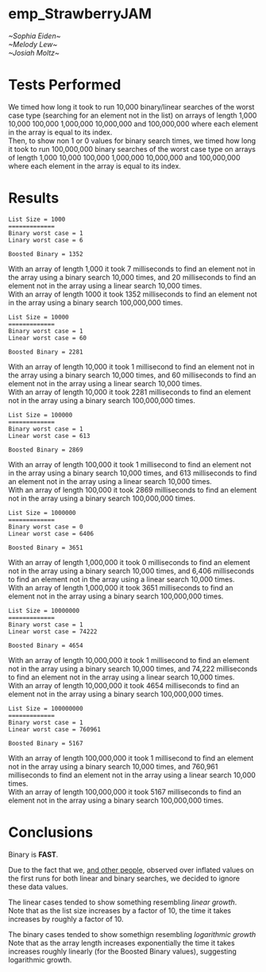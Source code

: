# emp_StrawberryJAM
  *\~Sophia Eiden\~* \
  *\~Melody Lew\~* \
  *\~Josiah Moltz\~*

# Tests Performed
We timed how long it took to run 10,000 binary/linear searches of the worst case type (searching for an element not in the list) on arrays of length 1,000 10,000 100,000 1,000,000 10,000,000 and 100,000,000 where each element in the array is equal to its index. \
Then, to show non 1 or 0 values for binary search times, we timed how long it took to run 100,000,000 binary searches of the worst case type on arrays of length 1,000 10,000 100,000 1,000,000 10,000,000 and 100,000,000 where each element in the array is equal to its index.

# Results
```
List Size = 1000
=============
Binary worst case = 1
Linary worst case = 6

Boosted Binary = 1352
```
With an array of length 1,000 it took 7 milliseconds to find an element not in the array using a binary search 10,000 times, and 20 milliseconds to find an element not in the array using a linear search 10,000 times. \
With an array of length 1000 it took 1352 milliseconds to find an element not in the array using a binary search 100,000,000 times.

```
List Size = 10000
=============
Binary worst case = 1
Linear worst case = 60

Boosted Binary = 2281
```
With an array of length 10,000 it took 1 millisecond to find an element not in the array using a binary search 10,000 times, and 60 milliseconds to find an element not in the array using a linear search 10,000 times. \
With an array of length 10,000 it took 2281 milliseconds to find an element not in the array using a binary search 100,000,000 times.

```
List Size = 100000
=============
Binary worst case = 1
Linear worst case = 613

Boosted Binary = 2869
```
With an array of length 100,000 it took 1 millisecond to find an element not in the array using a binary search 10,000 times, and 613 milliseconds to find an element not in the array using a linear search 10,000 times. \
With an array of length 100,000 it took 2869 milliseconds to find an element not in the array using a binary search 100,000,000 times.

```
List Size = 1000000
=============
Binary worst case = 0
Linear worst case = 6406

Boosted Binary = 3651
```
With an array of length 1,000,000 it took 0 milliseconds to find an element not in the array using a binary search 10,000 times, and 6,406 milliseconds to find an element not in the array using a linear search 10,000 times. \
With an array of length 1,000,000 it took 3651 milliseconds to find an element not in the array using a binary search 100,000,000 times.

```
List Size = 10000000
=============
Binary worst case = 1
Linear worst case = 74222

Boosted Binary = 4654
```
With an array of length 10,000,000 it took 1 millisecond to find an element not in the array using a binary search 10,000 times, and 74,222 milliseconds to find an element not in the array using a linear search 10,000 times. \
With an array of length 10,000,000 it took 4654 milliseconds to find an element not in the array using a binary search 100,000,000 times.

```
List Size = 100000000
=============
Binary worst case = 1
Linear worst case = 760961

Boosted Binary = 5167
```
With an array of length 100,000,000 it took 1 millisecond to find an element not in the array using a binary search 10,000 times, and 760,961 milliseconds to find an element not in the array using a linear search 10,000 times. \
With an array of length 100,000,000 it took 5167 milliseconds to find an element not in the array using a binary search 100,000,000 times.

# Conclusions
Binary is **FAST**.

Due to the fact that we, [and other people](https://piazza.com/class/kue5pmk0w7n70n?cid=382_f3), observed over inflated values on the first runs for both linear and binary searches, we decided to ignore these data values.

The linear cases tended to show something resembling *linear growth*. \
Note that as the list size increases by a factor of 10, the time it takes increases by roughly a factor of 10.

The binary cases tended to show somethign resembling *logarithmic growth* \
Note that as the array length increases exponentially the time it takes increases roughly linearly (for the Boosted Binary values), suggesting logarithmic growth.
